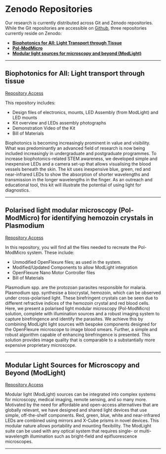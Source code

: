 # Zenodo Repositories 

Our research is currently distributed across Git and Zenodo repositories. While the Git repositories are accessible on [Github](https://github.com/AkhilKallepalli/ModMicroUofG), three repositories currently reside on Zenodo: 

- [**Biophotonics for All: Light Transport through Tissue**](https://zenodo.org/record/7876304)
- [**Pol-ModMicro**](https://zenodo.org/record/7837389)
- [**Modular light sources for microscopy and beyond (ModLight)**](https://zenodo.org/record/7385903)

---

## Biophotonics for All: Light transport through tissue

[Repository Access](https://zenodo.org/record/7876304)

This repository includes:

- Design files of electronics, mounts, LED Assembly (from ModLight) and LED mounts 
- Kit overview and LEDs assembly photographs 
- Demonstration Video of the Kit
- Bill of Materials

Biophotonics is becoming increasingly prominent in value and visibility. What was predominantly an advanced field of research is now being included increasingly in undergraduate and postgraduate programmes. To increase biophotonics-related STEM awareness, we developed simple and inexpensive LEDs and a camera set-up that allows visualising the blood vessels beneath the skin. The kit uses inexpensive blue, green, red and near-infrared LEDs to show the absorption of shorter wavelengths and transmission in the longer wavelengths in the finger. As an outreach and educational tool, this kit will illustrate the potential of using light for diagnostics.

---

## Polarised light modular microscopy (Pol-ModMicro) for identifying hemozoin crystals in Plasmodium

[Repository Access](https://zenodo.org/record/7837389)

In this repository, you will find all the files needed to recreate the Pol-ModMicro system. These include: 

- Unmodified OpenFlexure files; as used in the system. 
- Modified/Updated Components to allow ModLight integration
- OpenFlexure Nano Motor Controller files
- Bill of Materials

Plasmodium spp. are the protozoan parasites responsible for malaria. Plasmodium spp. synthesise a biocrystal, hemozoin, which can be observed under cross-polarised light. These birefringent crystals can be seen due to different refractive indices of the hemozoin crystal and red blood cells. Here, we present a polarised light modular microscopy (Pol-ModMicro) solution, complete with illumination sources and a robust imaging system to capture birefringence and identify the parasites. We achieve this by combining ModLight light sources with bespoke components designed for the OpenFlexure microscope to image blood smears. Further, a simple and robust algorithm capable of enhancing birefringence is presented. This solution provides image quality that is comparable to a substantially more expensive proprietary microscope. 

---

## Modular Light Sources for Microscopy and Beyond (ModLight)

[Repository Access](https://zenodo.org/record/7385903)

Modular light (ModLight) sources can be integrated into complex systems for microscopy, medical imaging, remote sensing, and so many more. Motivated by the need for affordable and open-access alternatives that are globally relevant, we have designed and shared light devices that use simple, off-the-shelf components. Red, green, blue, white and near-infrared LEDs are combined using mirrors and X-Cube prisms in novel devices. This modular nature allows portability and mounting flexibility. The ModLight suite can be used with any optical system that requires single- or multi-wavelength illumination such as bright-field and epifluorescence microscopes.

---